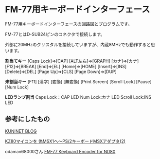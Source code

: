 # FM-77用キーボードインターフェース

FM-77用キーボードインターフェースの回路図とプログラムです。

FM-77とはD-SUB24ピンのコネクタで接続します。

外部に20MHzのクリスタルを接続していますが、内蔵8MHzでも動作すると思います。

**割当てキー**
[Caps Lock]⇒[CAP]
[ALT左右]⇒[GRAPH]
[カナ]⇒[カナ]
[F12]⇒[BREAK]
[End]⇒[EL]
[Home]⇒[HOME]
[Insert]⇒[INS]
[Delete]⇒[DEL]
[Page Up]⇒[CLS]
[Page Down]⇒[DUP]

**未割当キー**
[F11]
[漢字]
[変換]
[無変換]
[Print Screen]
[Scroll Lock]
[Pause]
[Num Lock]

**LEDランプ割当**
Caps Lock：CAP LED
Num Lock:カナ LED
Scroll Lock:INS LED

## 参考にしたもの

[KUNINET BLOG](https://kuninet.org/)

[KZ80マイコンを 偽MSX1へ〜PS/2キーボードMSXアダプタ(2)](https://kuninet.org/2020/03/21/kz80%e3%83%9e%e3%82%a4%e3%82%b3%e3%83%b3%e3%82%92-%e5%81%bdmsx1%e3%81%b8%e3%80%9cps-2%e3%82%ad%e3%83%bc%e3%83%9c%e3%83%bc%e3%83%89msx%e3%82%a2%e3%83%80%e3%83%97%e3%82%bf2/)

odaman68000さん
[FM-77 Keyboard Encoder for ND80](https://github.com/odaman68000/FM7_Keyboard_Encoder_forND80)


